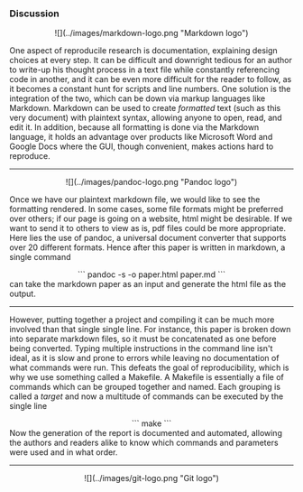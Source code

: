 ### Discussion

<center>
![](../images/markdown-logo.png "Markdown logo")
</center>

One aspect of reproducile research is documentation, explaining design choices at
every step. It can be difficult and downright tedious for an author to write-up
his thought process in a text file while constantly referencing code in another, 
and it can be even more difficult for the reader to follow, as it becomes a 
constant hunt for scripts and line numbers. One solution is the integration of the
two, which can be down via markup languages like Markdown. Markdown can be used to 
create *formatted* text (such as this very document) with plaintext syntax, allowing
anyone to open, read, and edit it. In addition, because all formatting is done
via the Markdown language, it holds an advantage over products like Microsoft Word
and Google Docs where the GUI, though convenient, makes actions hard to reproduce. 

---

<center>
![](../images/pandoc-logo.png "Pandoc logo")
</center>

Once we have our plaintext markdown file, we would like to see the formatting 
rendered. In some cases, some file formats might be preferred over others; if our
page is going on a website, html might be desirable. If we want to send it to 
others to view as is, pdf files could be more appropriate. Here lies the use of 
pandoc, a universal document converter that supports over 20 different formats. 
Hence after this paper is written in markdown, a single command 
<center>
```
pandoc -s -o paper.html paper.md
```
</center>
can take the markdown paper as an input and generate the html file as the output.

---

However, putting together a project and compiling it can be much more involved than
that single single line. For instance, this paper is broken down into separate 
markdown files, so it must be concatenated as one before being converted. Typing 
multiple instructions in the command line isn't ideal, as it is slow and prone to 
errors while leaving no documentation of what commands were run. This defeats the 
goal of reproducibility, which is why we use something called a Makefile. A Makefile
is essentially a file of commands which can be grouped together and named. Each 
grouping is called a *target* and now a multitude of commands can be executed by the
single line 
<center>
```
make <target_name>
```
</center>
Now the generation of the report is documented and automated, allowing the authors
and readers alike to know which commands and parameters were used and in what order.

---

<center>
![](../images/git-logo.png "Git logo")
</center>



